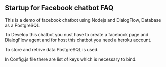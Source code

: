 ## Startup for Facebook chatbot FAQ

This is a demo of facebook chatbot using Nodejs and DialogFlow, Database as a PostgreSQL.

To Develop this chatbot you nust have to create a facebook page and DialogFlow agent 
and for host this chatbot you need a heroku account.

To store and retrive data PostgreSQL is used.

In Config.js file there are list of keys which is necessary  to  bind.
